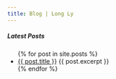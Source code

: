 ```yaml
---
title: Blog | Long Ly
---
```


##### Latest Posts

<ul class="mt-4">
  {% for post in site.posts %}
  <li>
    <a href="{{ post.url }}">{{ post.title }}</a>
    {{ post.excerpt }}
  </li>
  {% endfor %}
</ul>
